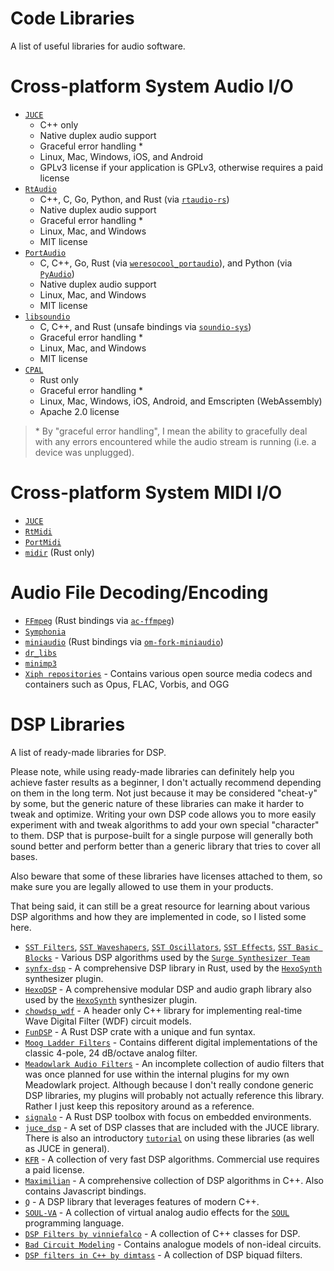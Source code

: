 # Code Libraries

A list of useful libraries for audio software.

# Cross-platform System Audio I/O

- [`JUCE`]
    - C++ only
    - Native duplex audio support
    - Graceful error handling *
    - Linux, Mac, Windows, iOS, and Android
    - GPLv3 license if your application is GPLv3, otherwise requires a paid license
- [`RtAudio`](https://github.com/thestk/rtaudio)
    - C++, C, Go, Python, and Rust (via [`rtaudio-rs`](https://github.com/BillyDM/rtaudio-rs))
    - Native duplex audio support
    - Graceful error handling *
    - Linux, Mac, and Windows
    - MIT license
- [`PortAudio`](https://github.com/PortAudio/portaudio)
    - C, C++, Go, Rust (via [`weresocool_portaudio`](https://crates.io/crates/weresocool_portaudio)), and Python (via [`PyAudio`](https://pypi.org/project/PyAudio/))
    - Native duplex audio support
    - Linux, Mac, and Windows
    - MIT license
- [`libsoundio`](https://github.com/andrewrk/libsoundio)
    - C, C++, and Rust (unsafe bindings via [`soundio-sys`](https://crates.io/crates/soundio-sys))
    - Graceful error handling *
    - Linux, Mac, and Windows
    - MIT license
- [`CPAL`](https://crates.io/crates/cpal)
    - Rust only
    - Graceful error handling *
    - Linux, Mac, Windows, iOS, Android, and Emscripten (WebAssembly)
    - Apache 2.0 license

> \* By "graceful error handling", I mean the ability to gracefully deal with any errors encountered while the audio stream is running (i.e. a device was unplugged).

# Cross-platform System MIDI I/O

- [`JUCE`]
- [`RtMidi`](https://github.com/thestk/rtmidi)
- [`PortMidi`](https://github.com/PortMidi/PortMidi)
- [`midir`](https://crates.io/crates/midir) (Rust only)

# Audio File Decoding/Encoding

- [`FFmpeg`](https://ffmpeg.org/) (Rust bindings via [`ac-ffmpeg`](https://crates.io/crates/ac-ffmpeg))
- [`Symphonia`](https://github.com/pdeljanov/Symphonia)
- [`miniaudio`](https://github.com/mackron/miniaudio) (Rust bindings via [`om-fork-miniaudio`](https://crates.io/crates/om-fork-miniaudio))
- [`dr_libs`](https://github.com/mackron/dr_libs)
- [`minimp3`](https://github.com/lieff/minimp3)
- [`Xiph repositories`](https://github.com/xiph) - Contains various open source media codecs and containers such as Opus, FLAC, Vorbis, and OGG

# DSP Libraries

A list of ready-made libraries for DSP.

Please note, while using ready-made libraries can definitely help you achieve faster results as a beginner, I don't actually recommend depending on them in the long term. Not just because it may be considered "cheat-y" by some, but the generic nature of these libraries can make it harder to tweak and optimize. Writing your own DSP code allows you to more easily experiment with and tweak algorithms to add your own special "character" to them. DSP that is purpose-built for a single purpose will generally both sound better and perform better than a generic library that tries to cover all bases.

Also beware that some of these libraries have licenses attached to them, so make sure you are legally allowed to use them in your products.

That being said, it can still be a great resource for learning about various DSP algorithms and how they are implemented in code, so I listed some here.

- [`SST Filters`](https://github.com/surge-synthesizer/sst-filters), [`SST Waveshapers`](https://github.com/surge-synthesizer/sst-waveshapers), [`SST Oscillators`](https://github.com/surge-synthesizer/sst-oscillators-mit), [`SST Effects`](https://github.com/surge-synthesizer/sst-effects), [`SST Basic Blocks`](https://github.com/surge-synthesizer/sst-basic-blocks) - Various DSP algorithms used by the [`Surge Synthesizer Team`](https://surge-synth-team.org/)
- [`synfx-dsp`](https://github.com/WeirdConstructor/synfx-dsp) - A comprehensive DSP library in Rust, used by the [`HexoSynth`] synthesizer plugin.
- [`HexoDSP`](https://github.com/WeirdConstructor/HexoDSP) - A comprehensive modular DSP and audio graph library also used by the [`HexoSynth`] synthesizer plugin.
- [`chowdsp_wdf`](https://github.com/Chowdhury-DSP/chowdsp_wdf) - A header only C++ library for implementing real-time Wave Digital Filter (WDF) circuit models.
- [`FunDSP`](https://github.com/SamiPerttu/fundsp) - A Rust DSP crate with a unique and fun syntax.
- [`Moog Ladder Filters`](https://github.com/ddiakopoulos/MoogLadders) - Contains different digital implementations of the classic 4-pole, 24 dB/octave analog filter.
- [`Meadowlark Audio Filters`](https://github.com/MeadowlarkDAW/audio-filters) - An incomplete collection of audio filters that was once planned for use within the internal plugins for my own Meadowlark project. Although because I don't really condone generic DSP libraries, my plugins will probably not actually reference this library. Rather I just keep this repository around as a reference.
- [`signalo`](https://github.com/signalo/signalo) - A Rust DSP toolbox with focus on embedded environments.
- [`juce_dsp`](https://docs.juce.com/master/group__juce__dsp.html) - A set of DSP classes that are included with the JUCE library. There is also an introductory [`tutorial`](https://docs.juce.com/master/tutorial_dsp_introduction.html) on using these libraries (as well as JUCE in general).
- [`KFR`](https://kfrlib.com/) - A collection of very fast DSP algorithms. Commercial use requires a paid license.
- [`Maximilian`](https://github.com/micknoise/Maximilian) - A comprehensive collection of DSP algorithms in C++. Also contains Javascript bindings.
- [`Q`](https://github.com/cycfi/q) - A DSP library that leverages features of modern C++.
- [`SOUL-VA`](https://github.com/thezhe/SOUL-VA) - A collection of virtual analog audio effects for the [`SOUL`](https://github.com/soul-lang/SOUL) programming language.
- [`DSP Filters by vinniefalco`](https://github.com/vinniefalco/DSPFilters) - A collection of C++ classes for DSP.
- [`Bad Circuit Modeling`](https://github.com/jatinchowdhury18/Bad-Circuit-Modelling) - Contains analogue models of non-ideal circuits.
- [`DSP filters in C++ by dimtass`](https://github.com/dimtass/DSP-Cpp-filters) - A collection of DSP biquad filters.

[`JUCE`]: https://juce.com/
[`Hexosynth`]: https://github.com/WeirdConstructor/HexoSynth